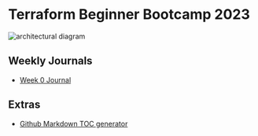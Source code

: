 # Terraform Beginner Bootcamp 2023
![architectural diagram](https://github.com/jb71763n/terraform-beginner-bootcamp-2023/Assets/Architectural_Diagram.png)

## Weekly Journals
- [Week 0 Journal](journal/week0.md)

## Extras
- [Github Markdown TOC generator](https://ecotrust-canada.github.io/markdown-toc/)
